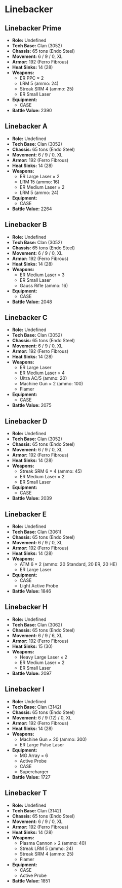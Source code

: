 # Linebacker
## Linebacker Prime
- **Role:** Undefined
- **Tech Base:** Clan (3052)
- **Chassis:** 65 tons (Endo Steel)
- **Movement:** 6 / 9 / 0, XL
- **Armor:** 192 (Ferro Fibrous)
- **Heat Sinks:** 14 (28)
- **Weapons:**
  - ER PPC × 2
  - LRM 5 (ammo: 24)
  - Streak SRM 4 (ammo: 25)
  - ER Small Laser
- **Equipment:**
  - CASE
- **Battle Value:** 2390

## Linebacker A
- **Role:** Undefined
- **Tech Base:** Clan (3052)
- **Chassis:** 65 tons (Endo Steel)
- **Movement:** 6 / 9 / 0, XL
- **Armor:** 192 (Ferro Fibrous)
- **Heat Sinks:** 14 (28)
- **Weapons:**
  - ER Large Laser × 2
  - LRM 15 (ammo: 16)
  - ER Medium Laser × 2
  - LRM 5 (ammo: 24)
- **Equipment:**
  - CASE
- **Battle Value:** 2264

## Linebacker B
- **Role:** Undefined
- **Tech Base:** Clan (3052)
- **Chassis:** 65 tons (Endo Steel)
- **Movement:** 6 / 9 / 0, XL
- **Armor:** 192 (Ferro Fibrous)
- **Heat Sinks:** 14 (28)
- **Weapons:**
  - ER Medium Laser × 3
  - ER Small Laser
  - Gauss Rifle (ammo: 16)
- **Equipment:**
  - CASE
- **Battle Value:** 2048

## Linebacker C
- **Role:** Undefined
- **Tech Base:** Clan (3052)
- **Chassis:** 65 tons (Endo Steel)
- **Movement:** 6 / 9 / 0, XL
- **Armor:** 192 (Ferro Fibrous)
- **Heat Sinks:** 14 (28)
- **Weapons:**
  - ER Large Laser
  - ER Medium Laser × 4
  - Ultra AC/5 (ammo: 20)
  - Machine Gun × 2 (ammo: 100)
  - Flamer
- **Equipment:**
  - CASE
- **Battle Value:** 2075

## Linebacker D
- **Role:** Undefined
- **Tech Base:** Clan (3052)
- **Chassis:** 65 tons (Endo Steel)
- **Movement:** 6 / 9 / 0, XL
- **Armor:** 192 (Ferro Fibrous)
- **Heat Sinks:** 14 (28)
- **Weapons:**
  - Streak SRM 6 × 4 (ammo: 45)
  - ER Medium Laser × 2
  - ER Small Laser
- **Equipment:**
  - CASE
- **Battle Value:** 2039

## Linebacker E
- **Role:** Undefined
- **Tech Base:** Clan (3061)
- **Chassis:** 65 tons (Endo Steel)
- **Movement:** 6 / 9 / 0, XL
- **Armor:** 192 (Ferro Fibrous)
- **Heat Sinks:** 14 (28)
- **Weapons:**
  - ATM 6 × 2 (ammo: 20 Standard, 20 ER, 20 HE)
  - ER Large Laser
- **Equipment:**
  - CASE
  - Light Active Probe
- **Battle Value:** 1846

## Linebacker H
- **Role:** Undefined
- **Tech Base:** Clan (3062)
- **Chassis:** 65 tons (Endo Steel)
- **Movement:** 6 / 9 / 6, XL
- **Armor:** 192 (Ferro Fibrous)
- **Heat Sinks:** 15 (30)
- **Weapons:**
  - Heavy Large Laser × 2
  - ER Medium Laser × 2
  - ER Small Laser
- **Battle Value:** 2097

## Linebacker I
- **Role:** Undefined
- **Tech Base:** Clan (3142)
- **Chassis:** 65 tons (Endo Steel)
- **Movement:** 6 / 9 (12) / 0, XL
- **Armor:** 192 (Ferro Fibrous)
- **Heat Sinks:** 14 (28)
- **Weapons:**
  - Machine Gun × 20 (ammo: 300)
  - ER Large Pulse Laser
- **Equipment:**
  - MG Array × 6
  - Active Probe
  - CASE
  - Supercharger
- **Battle Value:** 1727

## Linebacker T
- **Role:** Undefined
- **Tech Base:** Clan (3142)
- **Chassis:** 65 tons (Endo Steel)
- **Movement:** 6 / 9 / 0, XL
- **Armor:** 192 (Ferro Fibrous)
- **Heat Sinks:** 14 (28)
- **Weapons:**
  - Plasma Cannon × 2 (ammo: 40)
  - Streak LRM 5 (ammo: 24)
  - Streak SRM 4 (ammo: 25)
  - Flamer
- **Equipment:**
  - CASE
  - Active Probe
- **Battle Value:** 1851

